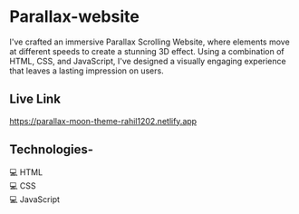 # Parallax-website
I've crafted an immersive Parallax Scrolling Website, where elements move at different speeds to create a stunning 3D effect. Using a combination of HTML, CSS, and JavaScript, I've designed a visually engaging experience that leaves a lasting impression on users.

## Live Link
https://parallax-moon-theme-rahil1202.netlify.app

## Technologies-

💻 HTML <br>
💻 CSS  <br>
💻 JavaScript

